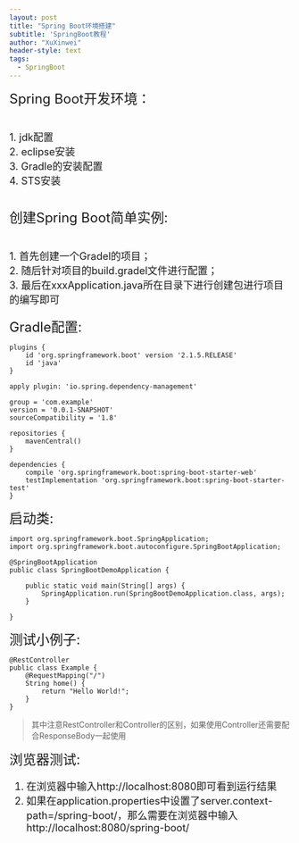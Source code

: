 ```yaml
---
layout: post
title: "Spring Boot环境搭建"
subtitle: 'SpringBoot教程'
author: "XuXinwei"
header-style: text
tags:
  - SpringBoot
---
```

<font size="5"> Spring Boot开发环境：</font>
<font size="4">

<br>1. jdk配置
<br>2. eclipse安装
<br>3. Gradle的安装配置
<br>4. STS安装

</font>

<br><font size="5"> 创建Spring Boot简单实例:</font>
<font size="4">

<br>1. 首先创建一个Gradel的项目；
<br>2. 随后针对项目的build.gradel文件进行配置；
<br>3. 最后在xxxApplication.java所在目录下进行创建包进行项目的编写即可

</font>

<font size="5"> Gradle配置:</font>
```
plugins {
	id 'org.springframework.boot' version '2.1.5.RELEASE'
	id 'java'
}

apply plugin: 'io.spring.dependency-management'

group = 'com.example'
version = '0.0.1-SNAPSHOT'
sourceCompatibility = '1.8'

repositories {
	mavenCentral()
}

dependencies {
	compile 'org.springframework.boot:spring-boot-starter-web'
	testImplementation 'org.springframework.boot:spring-boot-starter-test'
}

```
<font size="5">启动类:</font>
```
import org.springframework.boot.SpringApplication;
import org.springframework.boot.autoconfigure.SpringBootApplication;

@SpringBootApplication
public class SpringBootDemoApplication {

	public static void main(String[] args) {
		SpringApplication.run(SpringBootDemoApplication.class, args);
	}

}

```
<font size="5">测试小例子:</font>
```
@RestController
public class Example {
    @RequestMapping("/")
    String home() {
        return "Hello World!";
    }
}
```
> 其中注意RestController和Controller的区别，如果使用Controller还需要配合ResponseBody一起使用

<font size="5">浏览器测试:</font>
<font size="4">
1. 在浏览器中输入http://localhost:8080即可看到运行结果
2.  如果在application.properties中设置了server.context-path=/spring-boot/，那么需要在浏览器中输入http://localhost:8080/spring-boot/
</font>
